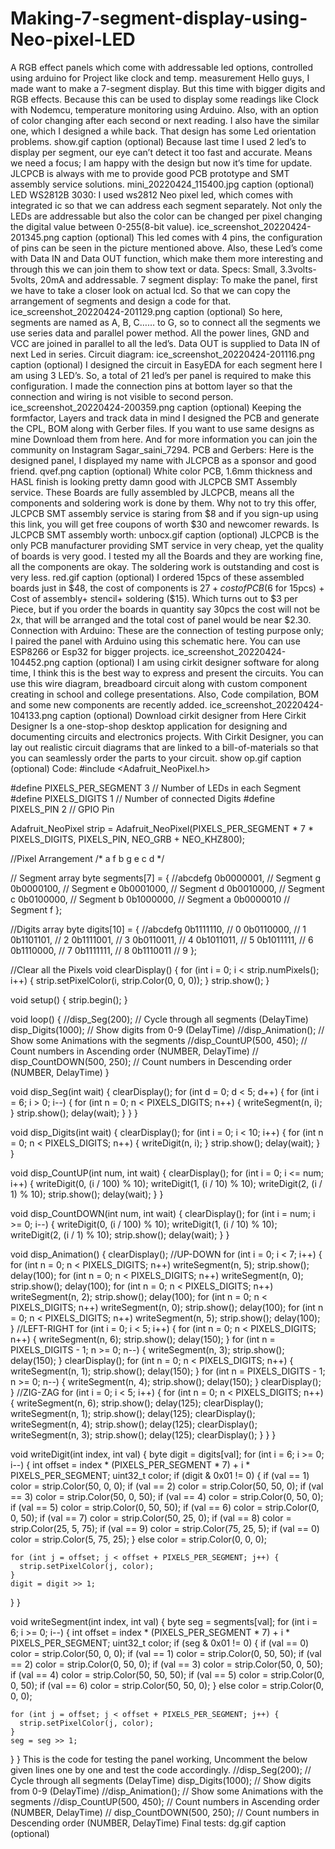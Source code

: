 # Making-7-segment-display-using-Neo-pixel-LED
A RGB effect panels which come with addressable led options, controlled using arduino for Project like clock and temp. measurement
Hello guys, I made want to make a 7-segment display. But this time with bigger digits and RGB effects. Because this can be used to display some readings like Clock with Nodemcu, temperature monitoring using Arduino. Also, with an option of color changing after each second or next reading. I also have the similar one, which I designed a while back. That design has some Led orientation problems.
show.gif
caption (optional)
Because last time I used 2 led’s to display per segment, our eye can’t detect it too fast and accurate. Means we need a focus; I am happy with the design but now it’s time for update. JLCPCB is always with me to provide good PCB prototype and SMT assembly service solutions.
mini_20220424_115400.jpg
caption (optional)
LED WS2812B 3030:
I used ws2812 Neo pixel led, which comes with integrated ic so that we can address each segment separately. Not only the LEDs are addressable but also the color can be changed per pixel changing the digital value between 0-255(8-bit value).
ice_screenshot_20220424-201345.png
caption (optional)
This led comes with 4 pins, the configuration of pins can be seen in the picture mentioned above. Also, these Led’s come with Data IN and Data OUT function, which make them more interesting and through this we can join them to show text or data.
Specs: Small, 3.3volts-5volts, 20mA and addressable.
7 segment display:
To make the panel, first we have to take a closer look on actual lcd. So that we can copy the arrangement of segments and design a code for that.
ice_screenshot_20220424-201129.png
caption (optional)
So here, segments are named as A, B, C…… to G, so to connect all the segments we use series data and parallel power method. All the power lines, GND and VCC are joined in parallel to all the led’s. Data OUT is supplied to Data IN of next Led in series.
Circuit diagram:
ice_screenshot_20220424-201116.png
caption (optional)
I designed the circuit in EasyEDA for each segment here I am using 3 LED’s. So, a total of 21 led’s per panel is required to make this configuration. I made the connection pins at bottom layer so that the connection and wiring is not visible to second person.
ice_screenshot_20220424-200359.png
caption (optional)
Keeping the formfactor, Layers and track data in mind I designed the PCB and generate the CPL, BOM along with Gerber files. If you want to use same designs as mine Download them from here. And for more information you can join the community on Instagram Sagar_saini_7294.
PCB and Gerbers:
Here is the designed panel, I displayed my name with JLCPCB as a sponsor and good friend.
qvef.png
caption (optional)
White color PCB, 1.6mm thickness and HASL finish is looking pretty damn good with JLCPCB SMT Assembly service. These Boards are fully assembled by JLCPCB, means all the components and soldering work is done by them. Why not to try this offer, JLCPCB SMT assembly service is staring from $8 and if you sign-up using this link, you will get free coupons of worth $30 and newcomer rewards.
Is JLCPCB SMT assembly worth:
unbocx.gif
caption (optional)
JLCPCB is the only PCB manufacturer providing SMT service in very cheap, yet the quality of boards is very good. I tested my all the Boards and they are working fine, all the components are okay. The soldering work is outstanding and cost is very less.
red.gif
caption (optional)
I ordered 15pcs of these assembled boards just in $48, the cost of components is $27 + cost of PCB ($6 for 15pcs) + Cost of assembly+ stencil+ soldering ($15). Which turns out to $3 per Piece, but if you order the boards in quantity say 30pcs the cost will not be 2x, that will be arranged and the total cost of panel would be near $2.30.
Connection with Arduino:
These are the connection of testing purpose only; I paired the panel with Arduino using this schematic here. You can use ESP8266 or Esp32 for bigger projects.
ice_screenshot_20220424-104452.png
caption (optional)
I am using cirkit designer software for along time, I think this is the best way to express and present the circuits. You can use this wire diagram, breadboard circuit along with custom component creating in school and college presentations. Also, Code compilation, BOM and some new components are recently added.
ice_screenshot_20220424-104133.png
caption (optional)
Download cirkit designer from Here
Cirkit Designer Is a one-stop-shop desktop application for designing and documenting circuits and electronics projects. With Cirkit Designer, you can lay out realistic circuit diagrams that are linked to a bill-of-materials so that you can seamlessly order the parts to your circuit.
show op.gif
caption (optional)
Code:
#include <Adafruit_NeoPixel.h>

#define PIXELS_PER_SEGMENT  3     // Number of LEDs in each Segment
#define PIXELS_DIGITS       1     // Number of connected Digits 
#define PIXELS_PIN          2     // GPIO Pin

Adafruit_NeoPixel strip = Adafruit_NeoPixel(PIXELS_PER_SEGMENT * 7 * PIXELS_DIGITS, PIXELS_PIN, NEO_GRB + NEO_KHZ800);

//Pixel Arrangement
/*
          a
        f   b
          g
        e   c
          d
*/

// Segment array
byte segments[7] = {
  //abcdefg
  0b0000001,     // Segment g
  0b0000100,     // Segment e
  0b0001000,     // Segment d
  0b0010000,     // Segment c
  0b0100000,     // Segment b
  0b1000000,     // Segment a
  0b0000010     // Segment f
};

//Digits array
byte digits[10] = {
  //abcdefg
  0b1111110,     // 0
  0b0110000,     // 1
  0b1101101,     // 2
  0b1111001,     // 3
  0b0110011,     // 4
  0b1011011,     // 5
  0b1011111,     // 6
  0b1110000,     // 7
  0b1111111,     // 8
  0b1110011      // 9
};

//Clear all the Pixels
void clearDisplay() {
  for (int i = 0; i < strip.numPixels(); i++) {
    strip.setPixelColor(i, strip.Color(0, 0, 0));
  }
  strip.show();
}

void setup() {
  strip.begin();
}

void loop() {
  //disp_Seg(200);                // Cycle through all segments        (DelayTime)
  disp_Digits(1000);            // Show digits from 0-9              (DelayTime)
  //disp_Animation();             // Show some Animations with the segments
 //disp_CountUP(500, 450);       // Count numbers in Ascending order  (NUMBER, DelayTime)
//  disp_CountDOWN(500, 250);     // Count numbers in Descending order (NUMBER, DelayTime)
}

void disp_Seg(int wait) {
  clearDisplay();
  for (int d = 0; d < 5; d++) {
    for (int i = 6; i > 0; i--) {
      for (int n = 0; n < PIXELS_DIGITS; n++) {
        writeSegment(n, i);
      }
      strip.show();
      delay(wait);
    }
  }
}

void disp_Digits(int wait) {
  clearDisplay();
  for (int i = 0; i < 10; i++) {
    for (int n = 0; n < PIXELS_DIGITS; n++) {
      writeDigit(n, i);
    }
    strip.show();
    delay(wait);
  }
}

void disp_CountUP(int num, int wait) {
  clearDisplay();
  for (int i = 0; i <= num; i++) {
    writeDigit(0, (i / 100) % 10);
    writeDigit(1, (i / 10) % 10);
    writeDigit(2, (i / 1) % 10);
    strip.show();
    delay(wait);
  }
}

void disp_CountDOWN(int num, int wait) {
  clearDisplay();
  for (int i = num; i >= 0; i--) {
    writeDigit(0, (i / 100) % 10);
    writeDigit(1, (i / 10) % 10);
    writeDigit(2, (i / 1) % 10);
    strip.show();
    delay(wait);
  }
}

void disp_Animation() {
  clearDisplay();
  //UP-DOWN
  for (int i = 0; i < 7; i++) {
    for (int n = 0; n < PIXELS_DIGITS; n++) writeSegment(n, 5);
    strip.show();
    delay(100);
    for (int n = 0; n < PIXELS_DIGITS; n++) writeSegment(n, 0);
    strip.show();
    delay(100);
    for (int n = 0; n < PIXELS_DIGITS; n++) writeSegment(n, 2);
    strip.show();
    delay(100);
    for (int n = 0; n < PIXELS_DIGITS; n++) writeSegment(n, 0);
    strip.show();
    delay(100);
    for (int n = 0; n < PIXELS_DIGITS; n++) writeSegment(n, 5);
    strip.show();
    delay(100);
  }
  //LEFT-RIGHT
  for (int i = 0; i < 5; i++) {
    for (int n = 0; n < PIXELS_DIGITS; n++) {
      writeSegment(n, 6);
      strip.show();
      delay(150);
    }
    for (int n = PIXELS_DIGITS - 1; n >= 0; n--) {
      writeSegment(n, 3);
      strip.show();
      delay(150);
    }
    clearDisplay();
    for (int n = 0; n < PIXELS_DIGITS; n++) {
      writeSegment(n, 1);
      strip.show();
      delay(150);
    }
    for (int n = PIXELS_DIGITS - 1; n >= 0; n--) {
      writeSegment(n, 4);
      strip.show();
      delay(150);
    }
    clearDisplay();
  }
  //ZIG-ZAG
  for (int i = 0; i < 5; i++) {
    for (int n = 0; n < PIXELS_DIGITS; n++) {
      writeSegment(n, 6);
      strip.show();
      delay(125);
      clearDisplay();
      writeSegment(n, 1);
      strip.show();
      delay(125);
      clearDisplay();
      writeSegment(n, 4);
      strip.show();
      delay(125);
      clearDisplay();
      writeSegment(n, 3);
      strip.show();
      delay(125);
      clearDisplay();
    }
  }
}

void writeDigit(int index, int val) {
  byte digit = digits[val];
  for (int i = 6; i >= 0; i--) {
    int offset = index * (PIXELS_PER_SEGMENT * 7) + i * PIXELS_PER_SEGMENT;
    uint32_t color;
    if (digit & 0x01 != 0) {
      if (val == 1) color = strip.Color(50, 0,  0);
      if (val == 2) color = strip.Color(50, 50, 0);
      if (val == 3) color = strip.Color(50, 0, 50);
      if (val == 4) color = strip.Color(0, 50,  0);
      if (val == 5) color = strip.Color(0, 50, 50);
      if (val == 6) color = strip.Color(0,  0, 50);
      if (val == 7) color = strip.Color(50, 25, 0);
      if (val == 8) color = strip.Color(25, 5, 75);
      if (val == 9) color = strip.Color(75, 25, 5);
      if (val == 0) color = strip.Color(5, 75, 25);
    }
    else
      color = strip.Color(0, 0, 0);

    for (int j = offset; j < offset + PIXELS_PER_SEGMENT; j++) {
      strip.setPixelColor(j, color);
    }
    digit = digit >> 1;
  }
}

void writeSegment(int index, int val) {
  byte seg = segments[val];
  for (int i = 6; i >= 0; i--) {
    int offset = index * (PIXELS_PER_SEGMENT * 7) + i * PIXELS_PER_SEGMENT;
    uint32_t color;
    if (seg & 0x01 != 0) {
      if (val == 0) color = strip.Color(50, 0, 0);
      if (val == 1) color = strip.Color(0, 50, 50);
      if (val == 2) color = strip.Color(0, 50, 0);
      if (val == 3) color = strip.Color(50, 0, 50);
      if (val == 4) color = strip.Color(50, 50, 50);
      if (val == 5) color = strip.Color(0, 0, 50);
      if (val == 6) color = strip.Color(50, 50, 0);
    }
    else
      color = strip.Color(0, 0, 0);

    for (int j = offset; j < offset + PIXELS_PER_SEGMENT; j++) {
      strip.setPixelColor(j, color);
    }
    seg = seg >> 1;
  }
}
This is the code for testing the panel working, Uncomment the below given lines one by one and test the code accordingly.
//disp_Seg(200);                // Cycle through all segments        (DelayTime)
  disp_Digits(1000);            // Show digits from 0-9              (DelayTime)
  //disp_Animation();             // Show some Animations with the segments
 //disp_CountUP(500, 450);       // Count numbers in Ascending order  (NUMBER, DelayTime)
//  disp_CountDOWN(500, 250);     // Count numbers in Descending order (NUMBER, DelayTime)
Final tests:
dg.gif
caption (optional)
